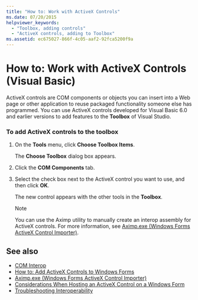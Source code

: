 ```yaml
---
title: "How to: Work with ActiveX Controls"
ms.date: 07/20/2015
helpviewer_keywords: 
  - "Toolbox, adding controls"
  - "ActiveX controls, adding to Toolbox"
ms.assetid: ec675027-866f-4c05-aaf2-92fca5200f9a
---
```

# How to: Work with ActiveX Controls (Visual Basic)

ActiveX controls are COM components or objects you can insert into a Web page or other application to reuse packaged functionality someone else has programmed. You can use ActiveX controls developed for Visual Basic 6.0 and earlier versions to add features to the **Toolbox** of Visual Studio.  
  
### To add ActiveX controls to the toolbox  
  
1. On the **Tools** menu, click **Choose Toolbox Items**.  
  
     The **Choose Toolbox** dialog box appears.  
  
2. Click the **COM Components** tab.  
  
3. Select the check box next to the ActiveX control you want to use, and then click **OK**.  
  
     The new control appears with the other tools in the **Toolbox**.  
  
    > [!NOTE]
    > You can use the Aximp utility to manually create an interop assembly for ActiveX controls. For more information, see [Aximp.exe (Windows Forms ActiveX Control Importer)](../../../framework/tools/aximp-exe-windows-forms-activex-control-importer.md).  
  
## See also

- [COM Interop](index.md)
- [How to: Add ActiveX Controls to Windows Forms](/dotnet/desktop/winforms/controls/how-to-add-activex-controls-to-windows-forms)
- [Aximp.exe (Windows Forms ActiveX Control Importer)](../../../framework/tools/aximp-exe-windows-forms-activex-control-importer.md)
- [Considerations When Hosting an ActiveX Control on a Windows Form](/dotnet/desktop/winforms/controls/considerations-when-hosting-an-activex-control-on-a-windows-form)
- [Troubleshooting Interoperability](troubleshooting-interoperability.md)
